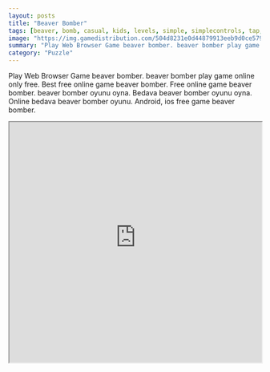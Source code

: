 ```yaml
---
layout: posts
title: "Beaver Bomber"
tags: [beaver, bomb, casual, kids, levels, simple, simplecontrols, tap, bridges, many, free, online, games, oyna, game, free, games, play, play, games]
image: "https://img.gamedistribution.com/504d8231e0d44879913eeb9d0ce579b4-512x384.jpeg"
summary: "Play Web Browser Game beaver bomber. beaver bomber play game online only free. Best free online game beaver bomber. Free online game beaver bomber. beaver bomber oyunu oyna. Bedava beaver bomber oyunu oyna. Online bedava beaver bomber oyunu. Android, ios free game beaver bomber."
category: "Puzzle"
---
```


Play Web Browser Game beaver bomber. beaver bomber play game online only free. Best free online game beaver bomber. Free online game beaver bomber. beaver bomber oyunu oyna. Bedava beaver bomber oyunu oyna. Online bedava beaver bomber oyunu. Android, ios free game beaver bomber.

<iframe width="100%" height="480px;" src="https://html5.gamedistribution.com/504d8231e0d44879913eeb9d0ce579b4/"></iframe>
